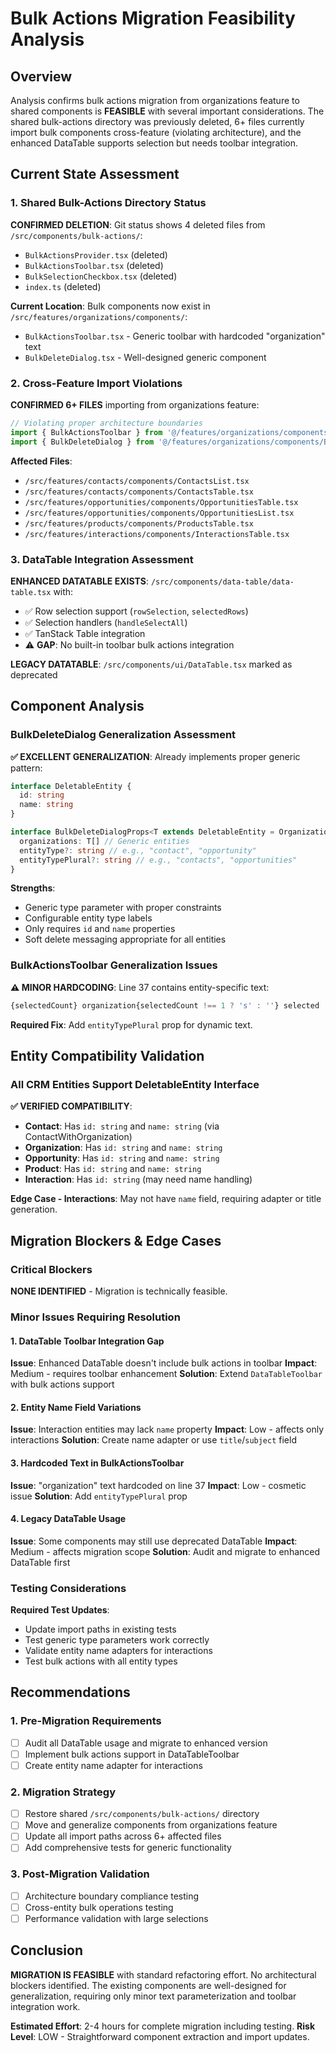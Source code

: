 # Bulk Actions Migration Feasibility Analysis

## Overview

Analysis confirms bulk actions migration from organizations feature to shared components is **FEASIBLE** with several important considerations. The shared bulk-actions directory was previously deleted, 6+ files currently import bulk components cross-feature (violating architecture), and the enhanced DataTable supports selection but needs toolbar integration.

## Current State Assessment

### 1. Shared Bulk-Actions Directory Status
**CONFIRMED DELETION**: Git status shows 4 deleted files from `/src/components/bulk-actions/`:
- `BulkActionsProvider.tsx` (deleted)
- `BulkActionsToolbar.tsx` (deleted)
- `BulkSelectionCheckbox.tsx` (deleted)
- `index.ts` (deleted)

**Current Location**: Bulk components now exist in `/src/features/organizations/components/`:
- `BulkActionsToolbar.tsx` - Generic toolbar with hardcoded "organization" text
- `BulkDeleteDialog.tsx` - Well-designed generic component

### 2. Cross-Feature Import Violations
**CONFIRMED 6+ FILES** importing from organizations feature:
```typescript
// Violating proper architecture boundaries
import { BulkActionsToolbar } from '@/features/organizations/components/BulkActionsToolbar'
import { BulkDeleteDialog } from '@/features/organizations/components/BulkDeleteDialog'
```

**Affected Files**:
- `/src/features/contacts/components/ContactsList.tsx`
- `/src/features/contacts/components/ContactsTable.tsx`
- `/src/features/opportunities/components/OpportunitiesTable.tsx`
- `/src/features/opportunities/components/OpportunitiesList.tsx`
- `/src/features/products/components/ProductsTable.tsx`
- `/src/features/interactions/components/InteractionsTable.tsx`

### 3. DataTable Integration Assessment
**ENHANCED DATATABLE EXISTS**: `/src/components/data-table/data-table.tsx` with:
- ✅ Row selection support (`rowSelection`, `selectedRows`)
- ✅ Selection handlers (`handleSelectAll`)
- ✅ TanStack Table integration
- ⚠️ **GAP**: No built-in toolbar bulk actions integration

**LEGACY DATATABLE**: `/src/components/ui/DataTable.tsx` marked as deprecated

## Component Analysis

### BulkDeleteDialog Generalization Assessment
**✅ EXCELLENT GENERALIZATION**: Already implements proper generic pattern:

```typescript
interface DeletableEntity {
  id: string
  name: string
}

interface BulkDeleteDialogProps<T extends DeletableEntity = Organization> {
  organizations: T[] // Generic entities
  entityType?: string // e.g., "contact", "opportunity"
  entityTypePlural?: string // e.g., "contacts", "opportunities"
}
```

**Strengths**:
- Generic type parameter with proper constraints
- Configurable entity type labels
- Only requires `id` and `name` properties
- Soft delete messaging appropriate for all entities

### BulkActionsToolbar Generalization Issues
**⚠️ MINOR HARDCODING**: Line 37 contains entity-specific text:
```typescript
{selectedCount} organization{selectedCount !== 1 ? 's' : ''} selected
```

**Required Fix**: Add `entityTypePlural` prop for dynamic text.

## Entity Compatibility Validation

### All CRM Entities Support DeletableEntity Interface
**✅ VERIFIED COMPATIBILITY**:
- **Contact**: Has `id: string` and `name: string` (via ContactWithOrganization)
- **Organization**: Has `id: string` and `name: string`
- **Opportunity**: Has `id: string` and `name: string`
- **Product**: Has `id: string` and `name: string`
- **Interaction**: Has `id: string` (may need name handling)

**Edge Case - Interactions**: May not have `name` field, requiring adapter or title generation.

## Migration Blockers & Edge Cases

### Critical Blockers
**NONE IDENTIFIED** - Migration is technically feasible.

### Minor Issues Requiring Resolution

#### 1. DataTable Toolbar Integration Gap
**Issue**: Enhanced DataTable doesn't include bulk actions in toolbar
**Impact**: Medium - requires toolbar enhancement
**Solution**: Extend `DataTableToolbar` with bulk actions support

#### 2. Entity Name Field Variations
**Issue**: Interaction entities may lack `name` property
**Impact**: Low - affects only interactions
**Solution**: Create name adapter or use `title`/`subject` field

#### 3. Hardcoded Text in BulkActionsToolbar
**Issue**: "organization" text hardcoded on line 37
**Impact**: Low - cosmetic issue
**Solution**: Add `entityTypePlural` prop

#### 4. Legacy DataTable Usage
**Issue**: Some components may still use deprecated DataTable
**Impact**: Medium - affects migration scope
**Solution**: Audit and migrate to enhanced DataTable first

### Testing Considerations
**Required Test Updates**:
- Update import paths in existing tests
- Test generic type parameters work correctly
- Validate entity name adapters for interactions
- Test bulk actions with all entity types

## Recommendations

### 1. Pre-Migration Requirements
- [ ] Audit all DataTable usage and migrate to enhanced version
- [ ] Implement bulk actions support in DataTableToolbar
- [ ] Create entity name adapter for interactions

### 2. Migration Strategy
- [ ] Restore shared `/src/components/bulk-actions/` directory
- [ ] Move and generalize components from organizations feature
- [ ] Update all import paths across 6+ affected files
- [ ] Add comprehensive tests for generic functionality

### 3. Post-Migration Validation
- [ ] Architecture boundary compliance testing
- [ ] Cross-entity bulk operations testing
- [ ] Performance validation with large selections

## Conclusion

**MIGRATION IS FEASIBLE** with standard refactoring effort. No architectural blockers identified. The existing components are well-designed for generalization, requiring only minor text parameterization and toolbar integration work.

**Estimated Effort**: 2-4 hours for complete migration including testing.
**Risk Level**: LOW - Straightforward component extraction and import updates.